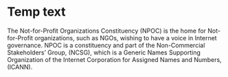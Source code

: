 # Temp text

The Not-for-Profit Organizations Constituency (NPOC) is the home for Not-for-Profit organizations, such as NGOs, wishing to have a voice in Internet governance. NPOC is a constituency and part of the Non-Commercial Stakeholders’ Group, (NCSG), which is a Generic Names Supporting Organization of the Internet Corporation for Assigned Names and Numbers, (ICANN).













